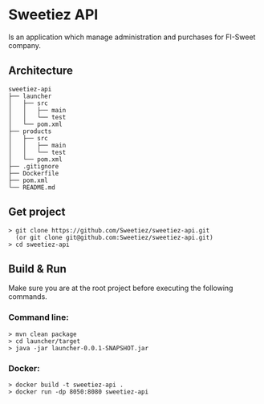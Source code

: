 # Sweetiez API

Is an application which manage administration and purchases for FI-Sweet company.

## Architecture
    sweetiez-api
    ├── launcher
    │   ├── src          
    │   │   ├── main          
    │   │   └── test          
    │   └── pom.xml             
    ├── products
    │   ├── src          
    │   │   ├── main          
    │   │   └── test          
    │   └── pom.xml          
    ├── .gitignore          
    ├── Dockerfile          
    ├── pom.xml          
    └── README.md          

## Get project

```
> git clone https://github.com/Sweetiez/sweetiez-api.git
  (or git clone git@github.com:Sweetiez/sweetiez-api.git)
> cd sweetiez-api
```

## Build & Run

Make sure you are at the root project before executing the following commands. 

### Command line: 
    
```
> mvn clean package
> cd launcher/target
> java -jar launcher-0.0.1-SNAPSHOT.jar
```

### Docker:

```
> docker build -t sweetiez-api .
> docker run -dp 8050:8080 sweetiez-api
```
